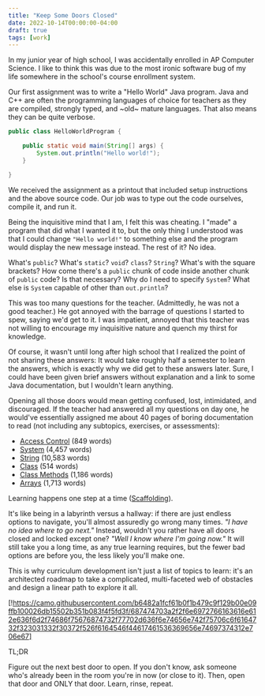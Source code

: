 ```yaml
---
title: "Keep Some Doors Closed"
date: 2022-10-14T00:00:00-04:00
draft: true
tags: [work]
---
```


In my junior year of high school, I was accidentally enrolled in AP Computer
Science. I like to think this was due to the most ironic software bug of my
life somewhere in the school's course enrollment system.

Our first assignment was to write a "Hello World" Java program. Java and C++
are often the programming languages of choice for teachers as they are
compiled, strongly typed, and ~old~ mature languages. That also means they can
be quite verbose.

```java
public class HelloWorldProgram {

    public static void main(String[] args) {
        System.out.println("Hello world!");
    }

}
```

We received the assignment as a printout that included setup instructions and
the above source code. Our job was to type out the code ourselves, compile it,
and run it.

Being the inquisitive mind that I am, I felt this was cheating. I "made" a
program that did what I wanted it to, but the only thing I understood was that
I could change `"Hello world!"` to something else and the program would display
the new message instead. The rest of it? No idea.

What's `public`? What's `static`? `void`? `class`? `String`? What's with the
square brackets? How come there's a `public` chunk of code inside another
chunk of `public` code? Is that necessary? Why do I need to specify `System`?
What else is `System` capable of other than `out.println`?

This was too many questions for the teacher. (Admittedly, he was not a good
teacher.) He got annoyed with the barrage of questions I started to spew,
saying we'd get to it. I was impatient, annoyed that this teacher was not
willing to encourage my inquisitive nature and quench my thirst for knowledge.

Of course, it wasn't until long after high school that I realized the point of
not sharing these answers: It would take roughly half a semester to learn the
answers, which is exactly why we did get to these answers later. Sure, I could
have been given brief answers without explanation and a link to some Java
documentation, but I wouldn't learn anything.

Opening all those doors would mean getting confused, lost, intimidated, and
discouraged. If the teacher had answered all my questions on day one, he
would've essentially assigned me about 40 pages of boring documentation to
read (not including any subtopics, exercises, or assessments):

- [Access Control](https://docs.oracle.com/javase/tutorial/java/javaOO/accesscontrol.html) (849 words)
- [System](https://docs.oracle.com/javase/7/docs/api/java/lang/System.html) (4,457 words)
- [String](https://docs.oracle.com/javase/7/docs/api/java/lang/String.html) (10,583 words)
- [Class](https://docs.oracle.com/javase/tutorial/java/concepts/class.html) (514 words)
- [Class Methods](https://docs.oracle.com/javase/tutorial/java/javaOO/classvars.html) (1,186 words)
- [Arrays](https://docs.oracle.com/javase/tutorial/java/nutsandbolts/arrays.html) (1,713 words)

Learning happens one step at a time ([Scaffolding](https://en.wikipedia.org/wiki/Instructional_scaffolding)).

It's like being in a labyrinth versus a hallway: if there are just endless
options to navigate, you'll almost assuredly go wrong many times. _"I have no
idea where to go next."_ Instead, wouldn't you rather have all doors closed
and locked except one? _"Well I know where I'm going now."_ It will still take
you a long time, as any true learning requires, but the fewer bad options are
before you, the less likely you'll make one.

This is why curriculum development isn't just a list of topics to learn: it's
an architected roadmap to take a complicated, multi-faceted web of obstacles
and design a linear path to explore it all.

[!https://camo.githubusercontent.com/b6482a1fcf61b0f1b479c9f129b00e09ffb100026db15502b351b083f4f5fd3f/687474703a2f2f6e6972766163616e612e636f6d2f74686f75676874732f77702d636f6e74656e742f75706c6f6164732f323031332f30372f526f6164546f44617461536369656e74697374312e706e67]

TL;DR

Figure out the next best door to open. If you don't know, ask someone who's
already been in the room you're in now (or close to it). Then, open that door
and ONLY that door. Learn, rinse, repeat.
